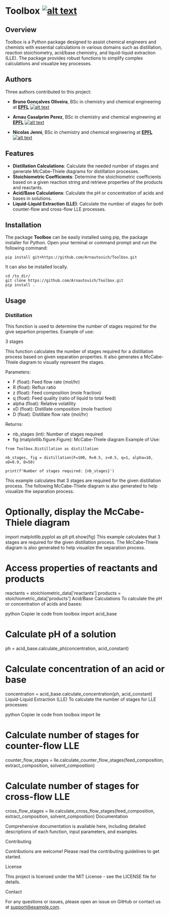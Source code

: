 # Toolbox [![alt text](https://img.shields.io/badge/Python-14354C?style=for-the-badge&logo=python&logoColor=white)](https://www.python.org)

## Overview

Toolbox is a Python package designed to assist chemical engineers and chemists with essential calculations in various domains such as distillation, reaction stoichiometry, acid/base chemistry, and liquid-liquid extraction (LLE). The package provides robust functions to simplify complex calculations and visualize key processes.

## Authors
Three authors contributed to this project:
- **Bruno Gonçalves Oliveira**, BSc in chemistry and chemical engineering at **[EPFL](https://www.epfl.ch)**   [![alt text](https://img.shields.io/badge/GitHub-100000?style=for-the-badge&logo=github&logoColor=white)](https://github.com/BrunoGonOli)

- **Arnau Casalprim Perez**, BSc in chemistry and chemical engineering at **[EPFL](https://www.epfl.ch)**   [![alt text](https://img.shields.io/badge/GitHub-100000?style=for-the-badge&logo=github&logoColor=white)](https://github.com/Arnautovich)
- **Nicolas Jenni**, BSc in chemistry and chemical engineering at **[EPFL](https://www.epfl.ch)**   [![alt text](https://img.shields.io/badge/GitHub-100000?style=for-the-badge&logo=github&logoColor=white)](https://github.com/Nicolas-jnn)
## Features

- **Distillation Calculations**: Calculate the needed number of stages and generate McCabe-Thiele diagrams for distillation processes.
- **Stoichiometric Coefficients**: Determine the stoichiometric coefficients based on a given reaction string and retrieve properties of the products and reactants.
- **Acid/Base Calculations**: Calculate the pH or concentration of acids and bases in solutions.
- **Liquid-Liquid Extraction (LLE)**: Calculate the number of stages for both counter-flow and cross-flow LLE processes.

## Installation
The package **Toolbox** can be easily installed using pip, the package installer for Python. Open your terminal or command prompt and run the following command:
```
pip install git+https://github.com/Arnautovich/Toolbox.git
```

It can also be installed locally.
```
cd /to_dir/
git clone https://github.com/Arnautovich/Toolbox.git
pip install .
```

## Usage
### Distillation
This function is used to determine the number of stages required for the give separtion properties. Example of use:

3 stages

This function calculates the number of stages required for a distillation process based on given separation properties. It also generates a McCabe-Thiele diagram to visually represent the stages.

Parameters:
- F (float): Feed flow rate (mol/hr)
- R (float): Reflux ratio
- z (float): Feed composition (mole fraction)
- q (float): Feed quality (ratio of liquid to total feed)
- alpha (float): Relative volatility
- xD (float): Distillate composition (mole fraction)
- D (float): Distillate flow rate (mol/hr)

Returns:
- nb_stages (int): Number of stages required
- fig (matplotlib.figure.Figure): McCabe-Thiele diagram
Example of Use:
```
from Toolbox.Distillation as distillation

nb_stages, fig = distillation(F=100, R=0.5, z=0.5, q=1, alpha=10, xD=0.9, D=50)

print(f'Number of stages required: {nb_stages}')
```
This example calculates that 3 stages are required for the given distillation process. The following McCabe-Thiele diagram is also generated to help visualize the separation process.



# Optionally, display the McCabe-Thiele diagram
import matplotlib.pyplot as plt
plt.show(fig)
This example calculates that 3 stages are required for the given distillation process. The McCabe-Thiele diagram is also generated to help visualize the separation process.

# Access properties of reactants and products
reactants = stoichiometric_data['reactants']
products = stoichiometric_data['products']
Acid/Base Calculations
To calculate the pH or concentration of acids and bases:

python
Copier le code
from toolbox import acid_base

# Calculate pH of a solution
ph = acid_base.calculate_ph(concentration, acid_constant)

# Calculate concentration of an acid or base
concentration = acid_base.calculate_concentration(ph, acid_constant)
Liquid-Liquid Extraction (LLE)
To calculate the number of stages for LLE processes:

python
Copier le code
from toolbox import lle

# Calculate number of stages for counter-flow LLE
counter_flow_stages = lle.calculate_counter_flow_stages(feed_composition, extract_composition, solvent_composition)

# Calculate number of stages for cross-flow LLE
cross_flow_stages = lle.calculate_cross_flow_stages(feed_composition, extract_composition, solvent_composition)
Documentation

Comprehensive documentation is available here, including detailed descriptions of each function, input parameters, and examples.

Contributing

Contributions are welcome! Please read the contributing guidelines to get started.

License

This project is licensed under the MIT License - see the LICENSE file for details.

Contact

For any questions or issues, please open an issue on GitHub or contact us at support@example.com.
